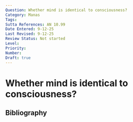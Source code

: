 ```yaml
---
Question: Whether mind is identical to consciousness?
Category: Manas
Tags: 
Sutta References: AN 10.99
Date Entered: 9-12-25
Last Revised: 9-12-25
Review Status: Not started
Level: 
Priority: 
Number: 
Draft: true
---
```


# Whether mind is identical to consciousness?

## Bibliography

<!-- 

Notes:

"manasā dhammaṃ viññāya" AN 10.99

-->
